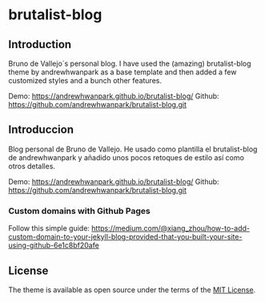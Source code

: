 # brutalist-blog

## Introduction

Bruno de Vallejo´s personal blog. I have used the (amazing) brutalist-blog theme by andrewhwanpark as a base template and then added a few customized styles and a bunch other features.

Demo: https://andrewhwanpark.github.io/brutalist-blog/
Github: https://github.com/andrewhwanpark/brutalist-blog.git

## Introduccion

Blog personal de Bruno de Vallejo. He usado como plantilla el brutalist-blog de andrewhwanpark y añadido unos pocos retoques de estilo así como otros detalles.

Demo: https://andrewhwanpark.github.io/brutalist-blog/
Github: https://github.com/andrewhwanpark/brutalist-blog.git


### Custom domains with Github Pages

Follow this simple guide: https://medium.com/@xiang_zhou/how-to-add-custom-domain-to-your-jekyll-blog-provided-that-you-built-your-site-using-github-6e1c8bf20afe

## License

The theme is available as open source under the terms of the [MIT License](https://opensource.org/licenses/MIT).
